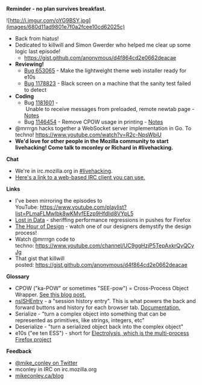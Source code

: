 **Reminder - no plan survives breakfast.**

![http://i.imgur.com/oYG9BSY.jpg](images/680d11ad9801e7f0a2fcee10cd62025c)

- Back from hiatus!
- Dedicated to killwill and Simon Gwerder who helped me clear up some logic last episode!
    - https://gist.github.com/anonymous/d4f864cd2e0662deacae
- **Reviewing!**
    - [Bug 653065](https://bugzilla.mozilla.org/show_bug.cgi?id=653065) - Make the lightweight theme web installer ready for e10s
    - [Bug 1178823](https://bugzilla.mozilla.org/show_bug.cgi?id=1178823) - Black screen on a machine that the sanity test failed to detect
- **Coding**
    - Bug [1181601](https://bugzilla.mozilla.org/show_bug.cgi?id=1181601) - Unable to receive messages from preloaded, remote newtab page - [Notes](https://www.evernote.com/l/AbK-tE-3WolLtrxbFOl71gcvpNTwN9Xxb24)
    - Bug [1146454](https://bugzilla.mozilla.org/show_bug.cgi?id=1146454) - Remove CPOW usage in printing - [Notes](https://www.evernote.com/l/AbIb1RPdh6lGGKhBjur3iWcsuM6NiKbT_1k)
- @mrrrgn hacks together a WebSocket server implementation in Go. To techno! https://www.youtube.com/watch?v=R2c-NpsWbiU
- **We'd love for other people in the Mozilla community to start livehacking! Come talk to mconley or Richard in #livehacking.**

**Chat**

- We're in irc.mozilla.org in [#livehacking](http://client00.chat.mibbit.com/?channel=%23livehacking&server=irc.mozilla.org).
- [Here's a link to a web-based IRC client you can use.](http://client00.chat.mibbit.com/?server=irc.mozilla.org&channel=#livehacking)

**Links**

- I've been mirroring the episodes to YouTube: https://www.youtube.com/playlist?list=PLmaFLMwlbk8wKMvfEEzp9Hfdlid8VYpL5
- [Lost in Data](https://air.mozilla.org/lost-in-data-episode-1/) - sheriffing performance regressions in pushes for Firefox
- [The Hour of Design](https://www.youtube.com/watch?v=8_Ld4hOU1QU) - watch one of our designers demystify the design process!
- Watch @mrrrgn code to techno: https://www.youtube.com/channel/UC9ggHzjP5TepAxkrQyQCyJg
- That gist that killwill posted: https://gist.github.com/anonymous/d4f864cd2e0662deacae

**Glossary**

- CPOW ("ka-POW" or sometimes "SEE-pow") = Cross-Process Object Wrapper. [See this blog post.](http://mikeconley.ca/blog/2015/02/17/on-unsafe-cpow-usage-in-firefox-desktop-and-why-is-my-nightly-so-sluggish-with-e10s-enabled/)
- [nsISHEntry](https://dxr.mozilla.org/mozilla-central/source/docshell/shistory/public/nsISHEntry.idl?from=nsISHEntry.idl#1) - a "session history entry". This is what powers the back and forward buttons and history for each browser tab. [Documentation.](https://developer.mozilla.org/en-US/docs/Mozilla/Tech/XPCOM/Reference/Interface/nsISHEntry)
- Serialize - "turn a complex object into something that can be represented as primitives, like strings, integers, etc"
- Deserialize - "turn a serialized object back into the complex object"
- e10s ("ee ten ESS") - short for [Electrolysis, which is the multi-process Firefox project](https://wiki.mozilla.org/Electrolysis)

**Feedback**

- [@mike_conley on Twitter](https://twitter.com/mike_conley)
- mconley in IRC on irc.mozilla.org
- [mikeconley.ca/blog](http://mikeconley.ca/blog/)